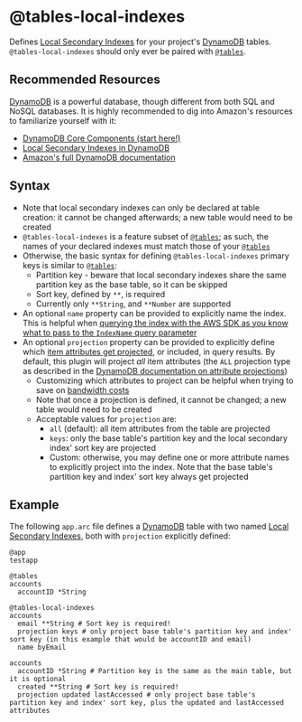 # @tables-local-indexes

Defines [Local Secondary Indexes][lsi] for your project's [DynamoDB][ddb] tables. `@tables-local-indexes` should only ever be paired with [`@tables`][tables].

## Recommended Resources

[DynamoDB][ddb] is a powerful database, though different from both SQL and NoSQL databases. It is highly recommended to dig into Amazon's resources to familiarize yourself with it:

- [DynamoDB Core Components (start here!)][core]
- [Local Secondary Indexes in DynamoDB][lsi]
- [Amazon's full DynamoDB documentation][ddb]

## Syntax

- Note that local secondary indexes can only be declared at table creation: it cannot be changed afterwards; a new table would need to be created
- `@tables-local-indexes` is a feature subset of [`@tables`][tables]; as such, the names of your declared indexes must match those of your [`@tables`][tables]
- Otherwise, the basic syntax for defining `@tables-local-indexes` primary keys is similar to [`@tables`][tables]:
  - Partition key - beware that local secondary indexes share the same partition key as the base table, so it can be skipped
  - Sort key, defined by `**`, is required
  - Currently only `**String`, and `**Number` are supported
- An optional `name` property can be provided to explicitly name the index. This is helpful when [querying the index with the AWS SDK as you know what to pass to the `IndexName` query parameter](https://docs.aws.amazon.com/AWSJavaScriptSDK/latest/AWS/DynamoDB/DocumentClient.html#query-property)
- An optional `projection` property can be provided to explicitly define which [item attributes get projected][projection], or included, in query results. By default, this plugin will project _all_ item attributes (the `ALL` projection type as described in the [DynamoDB documentation on attribute projections][projection])
  - Customizing which attributes to project can be helpful when trying to save on [bandwidth costs][pricing]
  - Note that once a projection is defined, it cannot be changed; a new table would need to be created
  - Acceptable values for `projection` are:
    - `all` (default): all item attributes from the table are projected
    - `keys`: only the base table's partition key and the local secondary index' sort key are projected
    - Custom: otherwise, you may define one or more attribute names to explicitly project into the index. Note that the base table's partition key and index' sort key always get projected

## Example

The following `app.arc` file defines a [DynamoDB][ddb] table with two named [Local Secondary Indexes][lsi], both with `projection` explicitly defined:

```arc
@app
testapp

@tables
accounts
  accountID *String

@tables-local-indexes
accounts
  email **String # Sort key is required!
  projection keys # only project base table's partition key and index' sort key (in this example that would be accountID and email)
  name byEmail

accounts
  accountID *String # Partition key is the same as the main table, but it is optional
  created **String # Sort key is required!
  projection updated lastAccessed # only project base table's partition key and index' sort key, plus the updated and lastAccessed attributes
```

[tables]: tables
[core]: https://docs.aws.amazon.com/amazondynamodb/latest/developerguide/HowItWorks.CoreComponents.html
[ddb]: https://aws.amazon.com/documentation/dynamodb/
[lsi]: https://docs.aws.amazon.com/amazondynamodb/latest/developerguide/LSI.html
[projection]: https://docs.aws.amazon.com/amazondynamodb/latest/developerguide/LSI.html#LSI.Projections
[pricing]: https://docs.aws.amazon.com/amazondynamodb/latest/developerguide/LSI.html#LSI.StorageConsiderations
